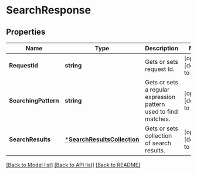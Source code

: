 # SearchResponse

## Properties
Name | Type | Description | Notes
------------ | ------------- | ------------- | -------------
**RequestId** | **string** | Gets or sets request Id. | [optional] [default to null]
**SearchingPattern** | **string** | Gets or sets a regular expression pattern used to find matches. | [optional] [default to null]
**SearchResults** | [***SearchResultsCollection**](SearchResultsCollection.md) | Gets or sets collection of search results. | [optional] [default to null]

[[Back to Model list]](../README.md#documentation-for-models) [[Back to API list]](../README.md#documentation-for-api-endpoints) [[Back to README]](../README.md)


